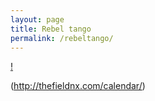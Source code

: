 ```yaml
---
layout: page
title: Rebel tango
permalink: /rebeltango/
---
```


[!](https://rastko.co.uk/images/rebel_tango.png)

(http://thefieldnx.com/calendar/)

